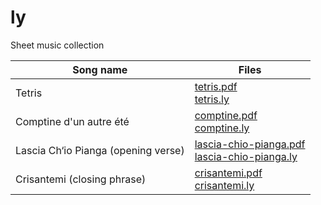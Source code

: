 # ly

Sheet music collection

| Song name | Files |
|-----------|-------|
| Tetris| [tetris.pdf](tetris.pdf) <br> [tetris.ly](tetris.ly) |
| Comptine d'un autre été | [comptine.pdf](comptine.pdf) <br> [comptine.ly](comptine.ly)|
| Lascia Ch‘io Pianga (opening verse) | [lascia-chio-pianga.pdf](lascia-chio-pianga.pdf) <br> [lascia-chio-pianga.ly](lascia-chio-pianga.ly) |
| Crisantemi (closing phrase) | [crisantemi.pdf](crisantemi.pdf) <br> [crisantemi.ly](crisantemi.ly) |
